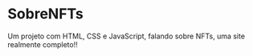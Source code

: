 # SobreNFTs
Um projeto com HTML, CSS e JavaScript, falando sobre NFTs, uma site realmente completo!!
